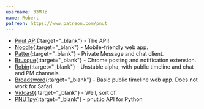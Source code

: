 ```yaml
---
username: 33MHz
name: Robert
patreon: https://www.patreon.com/pnut
---
```


* [Pnut API](https://github.com/pnut-api){:target="_blank"} - The API!    
* [Noodle](https://noodle.s3rv.com){:target="_blank"} - Mobile-friendly web app.
* [Patter](https://patter.chat){:target="_blank"} - Private Message and chat client.
* [Brusque](https://chrome.google.com/webstore/detail/brusque/bohjpenpllkadgmknlgkahfbiepenhkj){:target="_blank"} - Chrome posting and notification extension.
* [Robin](https://play.google.com/apps/testing/in.pnutrob.client.alpha){:target="_blank"} - Unstable alpha, with public timeline and chat and PM channels.
* [Broadsword](http://xyz.s3rv.com){:target="_blank"} - Basic public timeline web app. Does not work for Safari.
* [Vidcast](https://gist.github.com/33mhz/d992a0e2cd0a3680a046d5ec6b13e0f5){:target="_blank"} - Well, sort of.
* [PNUTpy](https://github.com/pnut-api){:target="_blank"} - pnut.io API for Python